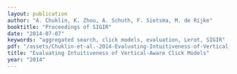```yaml
---
layout: publication
author: "A. Chuklin, K. Zhou, A. Schuth, F. Sietsma, M. de Rijke"
booktitle: "Proceedings of SIGIR"
date: "2014-07-07"
keywords: "aggregated search, click models, evaluation, Lerot, SIGIR"
pdf: "/assets/Chuklin-et-al.-2014-Evaluating-Intuitiveness-of-Vertical-Aware-Click-Models.pdf"
title: "Evaluating Intuitiveness of Vertical-Aware Click Models"
year: "2014"
---
```

